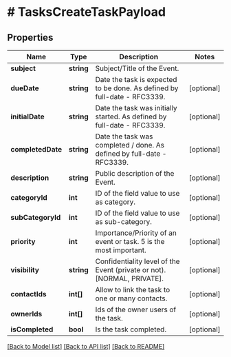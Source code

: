 # # TasksCreateTaskPayload

## Properties

Name | Type | Description | Notes
------------ | ------------- | ------------- | -------------
**subject** | **string** | Subject/Title of the Event. |
**dueDate** | **string** | Date the task is expected to be done. As defined by full-date - RFC3339. | [optional]
**initialDate** | **string** | Date the task was initially started. As defined by full-date - RFC3339. | [optional]
**completedDate** | **string** | Date the task was completed / done. As defined by full-date - RFC3339. | [optional]
**description** | **string** | Public description of the Event. | [optional]
**categoryId** | **int** | ID of the field value to use as category. | [optional]
**subCategoryId** | **int** | ID of the field value to use as sub-category. | [optional]
**priority** | **int** | Importance/Priority of an event or task. 5 is the most important. | [optional]
**visibility** | **string** | Confidentiality level of the Event (private or not). [NORMAL, PRIVATE]. | [optional]
**contactIds** | **int[]** | Allow to link the task to one or many contacts. | [optional]
**ownerIds** | **int[]** | Ids of the owner users of the task. | [optional]
**isCompleted** | **bool** | Is the task completed. | [optional]

[[Back to Model list]](../../README.md#models) [[Back to API list]](../../README.md#endpoints) [[Back to README]](../../README.md)
